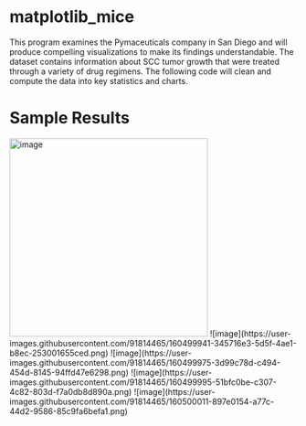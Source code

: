 # matplotlib_mice

This program examines the Pymaceuticals company in San Diego and will produce compelling visualizations to make its findings understandable. The dataset contains information about SCC tumor growth that were treated through a variety of drug regimens. The following code will clean and compute the data into key statistics and charts. 

# Sample Results 

<img width="347" alt="image" src="https://user-images.githubusercontent.com/91814465/160499811-2ba38754-a122-49f6-a968-1b6c1a5f1a6c.png">
![image](https://user-images.githubusercontent.com/91814465/160499941-345716e3-5d5f-4ae1-b8ec-253001655ced.png)
![image](https://user-images.githubusercontent.com/91814465/160499975-3d99c78d-c494-454d-8145-94ffd47e6298.png)
![image](https://user-images.githubusercontent.com/91814465/160499995-51bfc0be-c307-4c82-803d-f7a0db8d890a.png)
![image](https://user-images.githubusercontent.com/91814465/160500011-897e0154-a77c-44d2-9586-85c9fa6befa1.png)
